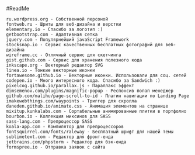 #ReadMe

    ru.wordpress.org - Собственной персоной
    fontweb.ru - Шриты для веб-дизайна и верстки
    elementary.io - Спасибо за логотип :)
    getbootstrap.com - Адаптивная сетка
    jquery.com - Популярнейший javaScript Framework
    stocksnap.io - Сервис качественных бесплатных фотографий для веб-дизайна
    wireframe.cc - Отличный сервис для скетчинга
    gist.github.com - Сервис для хранения полезного кода
    inkscape.org - Векторный редактор SVG
    linea.io - Тонкие векторные иконки
    fortawesome.github.io - Векторные иконки. Использовали для соц. сетей
    codepen.io - Много интересного кода. Спасибо за Sandwich :)
    pixelcog.github.io/parallax.js - Параллакс эффект
    dimsemenov.com/plugins/magnific-popup - Респонсив попап менеджер
    github.com/malihu/page-scroll-to-id - Плагин навигации по Landing Page
    imakewebthings.com/waypoints - Триггер для скролла
    daneden.github.io/animate.css - Анимация элементов на странице
    mixitup.kunkalabs.com - Сортабельные анимированные плитки в портфолио
    bourbon.io - Коллекция миксинов для SASS
    sass-lang.com - Препроцессор SASS
    koala-app.com - Компилятор для препроцессоров
    fontsquirrel.com/fonts/raleway - Бесплатный шрифт для нашей темы
    sublimetext.com - Редактор для фронт-енда
    jetbrains.com/phpstorm - Редактор для бэк-енда
    formspree.io - Отправка заявок с сайта
